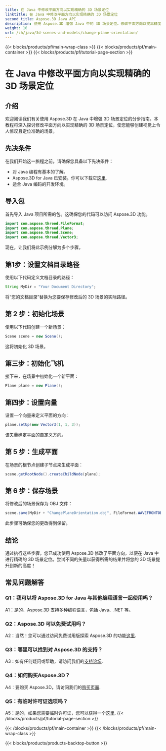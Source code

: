```yaml
---
title: 在 Java 中修改平面方向以实现精确的 3D 场景定位
linktitle: 在 Java 中修改平面方向以实现精确的 3D 场景定位
second_title: Aspose.3D Java API
description: 使用 Aspose.3D 增强 Java 中的 3D 场景定位。修改平面方向以提高精度。立即下载以获得迷人的视觉体验。
weight: 10
url: /zh/java/3d-scenes-and-models/change-plane-orientation/
---
```


{{< blocks/products/pf/main-wrap-class >}}
{{< blocks/products/pf/main-container >}}
{{< blocks/products/pf/tutorial-page-section >}}

# 在 Java 中修改平面方向以实现精确的 3D 场景定位

## 介绍

欢迎阅读我们有关使用 Aspose.3D 在 Java 中增强 3D 场景定位的分步指南。本教程将深入探讨修改平面方向以实现精确的 3D 场景定位，使您能够创建视觉上令人惊叹且定位准确的场景。

## 先决条件

在我们开始这一旅程之前，请确保您具备以下先决条件：

- 对 Java 编程有基本的了解。
- Aspose.3D for Java 已安装。你可以下载它[这里](https://releases.aspose.com/3d/java/).
- 适合 Java 编码的开发环境。

## 导入包

首先导入 Java 项目所需的包。这确保您的代码可以访问 Aspose.3D 功能。 

```java
import com.aspose.threed.FileFormat;
import com.aspose.threed.Plane;
import com.aspose.threed.Scene;
import com.aspose.threed.Vector3;
```

现在，让我们将此示例分解为多个步骤。

## 第1步：设置文档目录路径

使用以下代码定义文档目录的路径：

```java
String MyDir = "Your Document Directory";
```

将“您的文档目录”替换为您要保存修改后的 3D 场景的实际路径。

## 第 2 步：初始化场景

使用以下代码创建一个新场景：

```java
Scene scene = new Scene();
```

这将初始化 3D 场景。

## 第三步：初始化飞机

接下来，在场景中初始化一个新平面：

```java
Plane plane = new Plane();
```

## 第四步：设置向量

设置一个向量来定义平面的方向：

```java
plane.setUp(new Vector3(1, 1, 3));
```

该矢量确定平面的自定义方向。

## 第 5 步：生成平面

在场景的根节点创建子节点来生成平面：

```java
scene.getRootNode().createChildNode(plane);
```

## 第 6 步：保存场景

将修改后的场景保存为 OBJ 文件：

```java
scene.save(MyDir + "ChangePlaneOrientation.obj", FileFormat.WAVEFRONTOBJ);
```

此步骤可确保您的更改得到保留。

## 结论

通过执行这些步骤，您已成功使用 Aspose.3D 修改了平面方向，以便在 Java 中进行精确的 3D 场景定位。尝试不同的矢量以获得所需的结果并将您的 3D 场景提升到新的高度！


## 常见问题解答

### Q1：我可以将 Aspose.3D for Java 与其他编程语言一起使用吗？

A1：是的，Aspose.3D 支持多种编程语言，包括 Java、.NET 等。

### Q2：Aspose.3D 可以免费试用吗？

 A2：当然！您可以通过访问免费试用版探索 Aspose.3D 的功能[这里](https://releases.aspose.com/).

### Q3：哪里可以找到对 Aspose.3D 的支持？

 A3：如有任何疑问或帮助，请访问我们的[支持论坛](https://forum.aspose.com/c/3d/18).

### Q4：如何购买Aspose.3D？

 A4：要购买 Aspose.3D，请访问我们的[购买页面](https://purchase.aspose.com/buy).

### Q5：有临时许可证选项吗？

 A5：是的，如果您需要临时许可证，您可以获得一个[这里](https://purchase.aspose.com/temporary-license/).
{{< /blocks/products/pf/tutorial-page-section >}}

{{< /blocks/products/pf/main-container >}}
{{< /blocks/products/pf/main-wrap-class >}}

{{< blocks/products/products-backtop-button >}}
